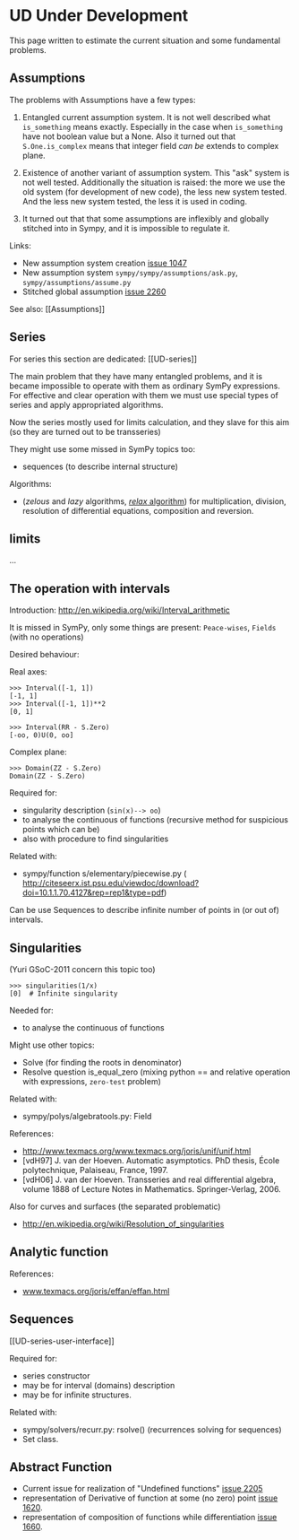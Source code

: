# UD Under Development
This page written to estimate the current situation and some fundamental problems.

## Assumptions

The problems with Assumptions have a few types:
 
1. Entangled current assumption system.
 It is not well described what `is_something` means exactly. Especially in the case
 when `is_something` have not boolean value but a None.
 Also it turned out that `S.One.is_complex` means that integer field *can be* extends to complex plane.
 
2. Existence of another variant of assumption system.
 This "ask" system is not well tested.
 Additionally the situation is raised: the more we use the old system (for development of new code), the less new system tested.
 And the less new system tested, the less it is used in coding.
 
3. It turned out that that some assumptions are inflexibly and globally stitched into in Sympy, and it is impossible to regulate it.

Links:

- New assumption system creation [issue 1047](http://code.google.com/p/sympy/issues/detail?id=1047)
- New assumption system `sympy/sympy/assumptions/ask.py`, `sympy/assumptions/assume.py`
- Stitched global assumption [issue 2260](http://code.google.com/p/sympy/issues/detail?id=2260#c16)

See also: [[Assumptions]]


## Series

For series this section are dedicated:
    [[UD-series]]
    
The main problem that they have many entangled problems, and it is became impossible to operate
with them as ordinary SymPy expressions.
For effective and clear operation with them we must use special types of series and apply appropriated algorithms.

Now the series mostly used for limits calculation, and they slave for this aim (so they are turned out to be transseries)

They might use some missed in SymPy topics too:

 - sequences (to describe internal structure)

Algorithms:

- (*zelous* and  *lazy* algorithms, [*relax* algorithm](http://www.texmacs.org/joris/relax/relax-abs.html))
for multiplication, division, resolution of differential equations, composition and reversion.


## limits

...

## The operation with intervals

Introduction: http://en.wikipedia.org/wiki/Interval_arithmetic

It is missed in SymPy, only some things are present: `Peace-wises`, `Fields` (with no operations)

Desired behaviour:

Real axes:

    >>> Interval([-1, 1])
    [-1, 1]
    >>> Interval([-1, 1])**2
    [0, 1]
    
    >>> Interval(RR - S.Zero)
    [-oo, 0)U(0, oo]

Complex plane:

    >>> Domain(ZZ - S.Zero)
    Domain(ZZ - S.Zero)


Required for:

- singularity description (`sin(x)--> oo`)
- to analyse the continuous of functions (recursive method for suspicious points which can be)
- also with procedure to find singularities

Related with:

 - sympy/function s/elementary/piecewise.py
( http://citeseerx.ist.psu.edu/viewdoc/download?doi=10.1.1.70.4127&rep=rep1&type=pdf)

Can be use Sequences to describe infinite number of points in (or out of) intervals.


## Singularities

(Yuri GSoC-2011 concern this topic too)

    >>> singularities(1/x)
    [0]  # Infinite singularity

Needed for:

- to analyse the continuous of functions 
    
Might use other topics:

- Solve (for finding the roots in denominator)
- Resolve question is_equal_zero (mixing python == and relative operation with expressions, `zero-test` problem)

Related with:
- sympy/polys/algebratools.py: Field

References:

- http://www.texmacs.org/www.texmacs.org/joris/unif/unif.html
-  [vdH97] J. van der Hoeven. Automatic asymptotics. PhD thesis, École polytechnique, Palaiseau, France, 1997. 
- [vdH06] J. van der Hoeven. Transseries and real differential algebra, volume 1888 of Lecture Notes in Mathematics. Springer-Verlag, 2006. 

Also for curves and surfaces (the separated problematic)

- http://en.wikipedia.org/wiki/Resolution_of_singularities

## Analytic function

References:

- www.texmacs.org/joris/effan/effan.html

## Sequences 

[[UD-series-user-interface]]

Required for:

- series constructor
- may be for interval (domains) description
- may be for infinite structures.

Related with:

- sympy/solvers/recurr.py: rsolve() (recurrences solving for sequences)
- Set class.


## Abstract Function

- Current issue for realization of "Undefined functions" [issue 2205](http://code.google.com/p/sympy/issues/detail?id=2205)
- representation of Derivative of function at some (no zero) point [issue 1620](http://code.google.com/p/sympy/issues/detail?id=1620).
- representation of composition of functions while differentiation [issue 1660](http://code.google.com/p/sympy/issues/detail?id=1660).
